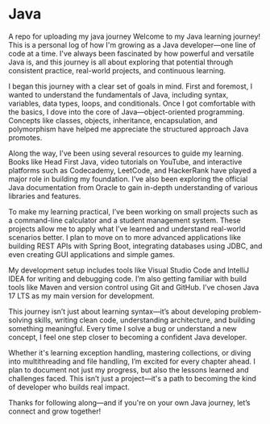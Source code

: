 # Java
A repo for uploading my java journey
Welcome to my Java learning journey! This is a personal log of how I'm growing as a Java developer—one line of code at a time. I've always been fascinated by how powerful and versatile Java is, and this journey is all about exploring that potential through consistent practice, real-world projects, and continuous learning.

I began this journey with a clear set of goals in mind. First and foremost, I wanted to understand the fundamentals of Java, including syntax, variables, data types, loops, and conditionals. Once I got comfortable with the basics, I dove into the core of Java—object-oriented programming. Concepts like classes, objects, inheritance, encapsulation, and polymorphism have helped me appreciate the structured approach Java promotes.

Along the way, I’ve been using several resources to guide my learning. Books like Head First Java, video tutorials on YouTube, and interactive platforms such as Codecademy, LeetCode, and HackerRank have played a major role in building my foundation. I’ve also been exploring the official Java documentation from Oracle to gain in-depth understanding of various libraries and features.

To make my learning practical, I’ve been working on small projects such as a command-line calculator and a student management system. These projects allow me to apply what I’ve learned and understand real-world scenarios better. I plan to move on to more advanced applications like building REST APIs with Spring Boot, integrating databases using JDBC, and even creating GUI applications and simple games.

My development setup includes tools like Visual Studio Code and IntelliJ IDEA for writing and debugging code. I’m also getting familiar with build tools like Maven and version control using Git and GitHub. I’ve chosen Java 17 LTS as my main version for development.

This journey isn’t just about learning syntax—it’s about developing problem-solving skills, writing clean code, understanding architecture, and building something meaningful. Every time I solve a bug or understand a new concept, I feel one step closer to becoming a confident Java developer.

Whether it's learning exception handling, mastering collections, or diving into multithreading and file handling, I’m excited for every chapter ahead. I plan to document not just my progress, but also the lessons learned and challenges faced. This isn’t just a project—it's a path to becoming the kind of developer who builds real impact.

Thanks for following along—and if you're on your own Java journey, let’s connect and grow together!
